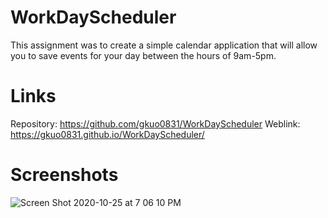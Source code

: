 # WorkDayScheduler

This assignment was to create a simple calendar application that will allow you to save events for your day between the hours of 9am-5pm.

# Links

Repository: https://github.com/gkuo0831/WorkDayScheduler
Weblink: https://gkuo0831.github.io/WorkDayScheduler/

# Screenshots

![Screen Shot 2020-10-25 at 7 06 10 PM](https://user-images.githubusercontent.com/68671968/97124314-36602000-16f5-11eb-9550-dd9f0ff9193c.png)
